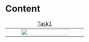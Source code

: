 # Content

<table>
    <thead>
        <tr>
<td align="center" width="25%"><a href="https://github.com/AGhaith/Task1/blob/main/README.md">         Task1    </a></td>
        </tr>
    </thead>
    <tbody>
        <tr>
<td align="center"><a href="https://github.com/AGhaith/Task1/blob/main/README.md">        <img src="/Logos/Samsung-Innovation-Campus-Project.png"          width="80%"></img></a></td>
        </tr>
    </tbody>
</table>
</table>
